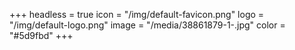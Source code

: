 +++
headless = true
icon = "/img/default-favicon.png"
logo = "/img/default-logo.png"
image = "/media/38861879-1-.jpg"
color = "#5d9fbd"
+++
